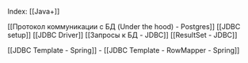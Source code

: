 Index: [[Java+]]

[[Протокол коммуникации с БД (Under the hood) - Postgres]]
[[JDBC setup]]
[[JDBC Driver]]
[[Запросы к БД - JDBC]]
[[ResultSet - JDBC]]

[[JDBC Template - Spring]]
	- [[JDBC Template - RowMapper - Spring]]
